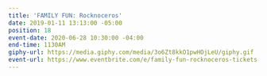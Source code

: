 ```yaml
---
title: 'FAMILY FUN: Rocknoceros'
date: 2019-01-11 13:13:00 -05:00
position: 18
event-date: 2020-06-28 10:30:00 -04:00
end-time: 1130AM
giphy-url: https://media.giphy.com/media/3o6Zt8kkO1pwHOjLeU/giphy.gif
event-url: https://www.eventbrite.com/e/family-fun-rocknoceros-tickets-92596084381
---
```


